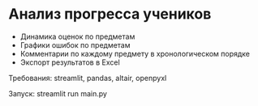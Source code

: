 # Анализ прогресса учеников
- Динамика оценок по предметам
- Графики ошибок по предметам
- Комментарии по каждому предмету в хронологическом порядке
- Экспорт результатов в Excel

Требования: streamlit, pandas, altair, openpyxl

Запуск:
streamlit run main.py
